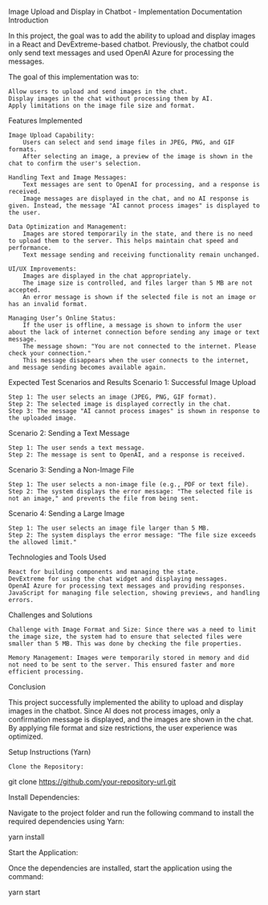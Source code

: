 Image Upload and Display in Chatbot - Implementation Documentation
Introduction

In this project, the goal was to add the ability to upload and display images in a React and DevExtreme-based chatbot. Previously, the chatbot could only send text messages and used OpenAI Azure for processing the messages.

The goal of this implementation was to:

    Allow users to upload and send images in the chat.
    Display images in the chat without processing them by AI.
    Apply limitations on the image file size and format.

Features Implemented

    Image Upload Capability:
        Users can select and send image files in JPEG, PNG, and GIF formats.
        After selecting an image, a preview of the image is shown in the chat to confirm the user's selection.

    Handling Text and Image Messages:
        Text messages are sent to OpenAI for processing, and a response is received.
        Image messages are displayed in the chat, and no AI response is given. Instead, the message "AI cannot process images" is displayed to the user.

    Data Optimization and Management:
        Images are stored temporarily in the state, and there is no need to upload them to the server. This helps maintain chat speed and performance.
        Text message sending and receiving functionality remain unchanged.

    UI/UX Improvements:
        Images are displayed in the chat appropriately.
        The image size is controlled, and files larger than 5 MB are not accepted.
        An error message is shown if the selected file is not an image or has an invalid format.

    Managing User’s Online Status:
        If the user is offline, a message is shown to inform the user about the lack of internet connection before sending any image or text message.
        The message shown: "You are not connected to the internet. Please check your connection."
        This message disappears when the user connects to the internet, and message sending becomes available again.

Expected Test Scenarios and Results
Scenario 1: Successful Image Upload

    Step 1: The user selects an image (JPEG, PNG, GIF format).
    Step 2: The selected image is displayed correctly in the chat.
    Step 3: The message "AI cannot process images" is shown in response to the uploaded image.

Scenario 2: Sending a Text Message

    Step 1: The user sends a text message.
    Step 2: The message is sent to OpenAI, and a response is received.

Scenario 3: Sending a Non-Image File

    Step 1: The user selects a non-image file (e.g., PDF or text file).
    Step 2: The system displays the error message: "The selected file is not an image," and prevents the file from being sent.

Scenario 4: Sending a Large Image

    Step 1: The user selects an image file larger than 5 MB.
    Step 2: The system displays the error message: "The file size exceeds the allowed limit."

Technologies and Tools Used

    React for building components and managing the state.
    DevExtreme for using the chat widget and displaying messages.
    OpenAI Azure for processing text messages and providing responses.
    JavaScript for managing file selection, showing previews, and handling errors.

Challenges and Solutions

    Challenge with Image Format and Size: Since there was a need to limit the image size, the system had to ensure that selected files were smaller than 5 MB. This was done by checking the file properties.

    Memory Management: Images were temporarily stored in memory and did not need to be sent to the server. This ensured faster and more efficient processing.

Conclusion

This project successfully implemented the ability to upload and display images in the chatbot. Since AI does not process images, only a confirmation message is displayed, and the images are shown in the chat. By applying file format and size restrictions, the user experience was optimized.

Setup Instructions (Yarn)

    Clone the Repository:

git clone https://github.com/your-repository-url.git

Install Dependencies:

Navigate to the project folder and run the following command to install the required dependencies using Yarn:

yarn install

Start the Application:

Once the dependencies are installed, start the application using the command:

yarn start